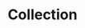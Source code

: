 ---
title: Collection
layout: tag
author_profile: false
taxonomy: Collection
permalink: /detections/collection
sidebar:
  nav: "detections"
---